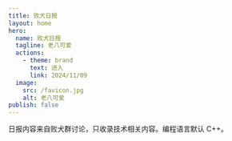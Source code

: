 ```yaml
---
title: 败犬日报
layout: home
hero:
  name: 败犬日报
  tagline: 老八可爱
  actions:
    - theme: brand
      text: 进入
      link: 2024/11/09
  image:
    src: /favicon.jpg
    alt: 老八可爱
publish: false
---
```


日报内容来自败犬群讨论，只收录技术相关内容。编程语言默认 C++。
